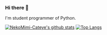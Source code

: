 ### Hi there 👋
I'm student programmer of Python.

[![NekoMimi-Cateye's github stats](https://github-readme-stats.vercel.app/api?username=NekoMimi-Cateye&theme=dark)](https://github.com/anuraghazra/github-readme-stats)
[![Top Langs](https://github-readme-stats.vercel.app/api/top-langs/?username=NekoMimi-Cateye&theme=dark&layout=compact)](https://github.com/anuraghazra/github-readme-stats)

<!--
**NekoMimi-Cateye/NekoMimi-Cateye** is a ✨ _special_ ✨ repository because its `README.md` (this file) appears on your GitHub profile.

Here are some ideas to get you started:

- 🔭 I’m currently working on ...
- 🌱 I’m currently learning ...
- 👯 I’m looking to collaborate on ...
- 🤔 I’m looking for help with ...
- 💬 Ask me about ...
- 📫 How to reach me: ...
- 😄 Pronouns: ...
- ⚡ Fun fact: ...
-->
